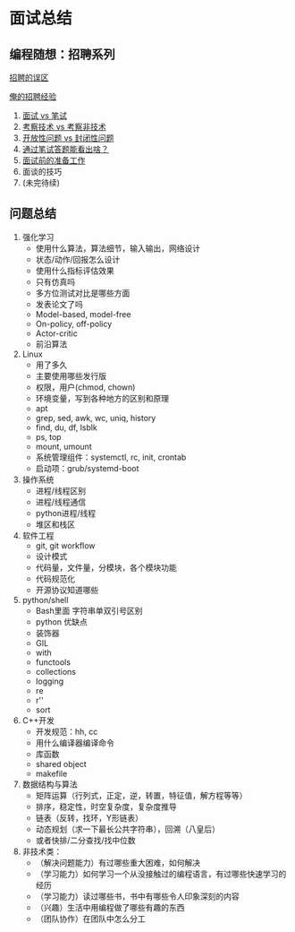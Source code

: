 # 面试总结

## 编程随想：招聘系列

[招聘的误区](https://program-think.blogspot.com/2009/04/defect-of-hire.html)

[俺的招聘经验](https://program-think.blogspot.com/2011/03/hiring-experience-0.html#index)

1. [面试 vs 笔试](https://program-think.blogspot.com/2011/03/hiring-experience-1.html)
2. [考察技术 vs 考察非技术](https://program-think.blogspot.com/2011/03/hiring-experience-2.html)
3. [开放性问题 vs 封闭性问题](https://program-think.blogspot.com/2011/05/hiring-experience-3.html)
4. [通过笔试答题能看出啥？](https://program-think.blogspot.com/2011/11/hiring-experience-4.html)
5. [面试前的准备工作](https://program-think.blogspot.com/2012/12/hiring-experience-5.html)
6. 面谈的技巧
7. (未完待续)

## 问题总结

1. 强化学习
   - 使用什么算法，算法细节，输入输出，网络设计
   - 状态/动作/回报怎么设计
   - 使用什么指标评估效果
   - 只有仿真吗
   - 多方位测试对比是哪些方面
   - 发表论文了吗
   - Model-based, model-free
   - On-policy, off-policy
   - Actor-critic
   - 前沿算法
2. Linux
   - 用了多久
   - 主要使用哪些发行版
   - 权限，用户(chmod, chown)
   - 环境变量，写到各种地方的区别和原理
   - apt
   - grep, sed, awk, wc, uniq, history
   - find, du, df, lsblk
   - ps, top
   - mount, umount
   - 系统管理组件：systemctl, rc, init, crontab
   - 启动项：grub/systemd-boot
3. 操作系统
   - 进程/线程区别
   - 进程/线程通信
   - python进程/线程
   - 堆区和栈区
4. 软件工程
   - git, git workflow
   - 设计模式
   - 代码量，文件量，分模块，各个模块功能
   - 代码规范化
   - 开源协议知道哪些
5. python/shell
   - Bash里面 字符串单双引号区别
   - python 优缺点
   - 装饰器
   - GIL
   - with
   - functools
   - collections
   - logging
   - re
   - r''
   - sort
6. C++开发
   - 开发规范：hh, cc
   - 用什么编译器编译命令
   - 库函数
   - shared object
   - makefile
7. 数据结构与算法
   - 矩阵运算（行列式，正定，逆，转置，特征值，解方程等等）
   - 排序，稳定性，时空复杂度，复杂度推导
   - 链表（反转，找环，Y形链表）
   - 动态规划（求一下最长公共字符串），回溯（八皇后）
   - 或者快排/二分查找/找中位数
8. 非技术类：
   - （解决问题能力）有过哪些重大困难，如何解决
   - （学习能力）如何学习一个从没接触过的编程语言，有过哪些快速学习的经历
   - （学习能力）读过哪些书，书中有哪些令人印象深刻的内容
   - （兴趣）生活中用编程做了哪些有趣的东西
   - （团队协作）在团队中怎么分工
